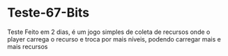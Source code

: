 # Teste-67-Bits
Teste Feito em 2 dias, é um jogo simples de coleta de recursos onde o player carrega o recurso e troca por mais níveis, podendo carregar mais e mais recursos
